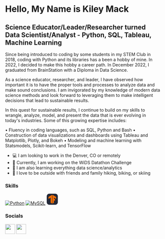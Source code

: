 Hello, My Name is Kiley Mack
=====================================================================================


Science Educator/Leader/Researcher turned Data Scientist/Analyst - Python, SQL, Tableau, Machine Learning 
-------------------------------------------------------------------------------------

Since being introduced to coding by some students in my STEM Club in 2018, coding with Python and its libraries has a been a hobby of mine.  In 2022, I decided to make this hobby a career path.  In December 2022, I graduated from BrainStation with a Diploma in Data Science.  

As a science educator, researcher, and leader, I have observed how important it is to have the proper tools and processes to analyze data and make sound conclusions. I am invigorated by my knowledge of modern data science methods and look forward to leveraging them to make intelligent decisions that lead to sustainable results. 

In this quest for sustainable results, I continue to build on my skills to wrangle, analyze, model, and present the data that is ever evolving in today's industries. Some of this growing expertise includes:

• Fluency in coding languages, such as SQL, Python and Bash
• Construction of data visualizations and dashboards using Tableau and Matplotlib, Plotly, and Bokeh
• Modeling and machine learning with Statsmodels, Scikit-learn, and TensorFlow

* :computer: I am looking to work in the Denver, CO or remotely 
* 🔭 Currently, I am working on the WiDS Datathon Challenge
* 🧠 I am also learning everything data science/analytics
* :sunrise_over_mountains:	 I love to be outside with friends and family hiking, biking, or skiing

### Skills

<p align="left">
<a href="https://www.python.org/" target="_blank" rel="noreferrer"><img src="https://raw.githubusercontent.com/danielcranney/readme-generator/main/public/icons/skills/python-colored.svg" width="36" height="36" alt="Python" /></a>
<a href="https://www.mysql.com/" target="_blank" rel="noreferrer"><img src="https://raw.githubusercontent.com/danielcranney/readme-generator/main/public/icons/skills/mysql-colored.svg" width="36" height="36" alt="MySQL" /></a>
<a href="https://www.tensorflow.org/" target="_blank" rel="noreferrer"><img src="https://raw.githubusercontent.com/tandpfun/skill-icons/main/icons/TensorFlow-Dark.svg" width="36" height="36" alt="PostgreSQL" /></a>
</p>

### Socials

<p align="left"> <a href="https://github.com/kmack3990" target="_blank" rel="noreferrer"><img src="https://raw.githubusercontent.com/danielcranney/readme-generator/main/public/icons/socials/github.svg" width="32" height="32" /></a> <a href="https://www.linkedin.com/in/kileymack/" target="_blank" rel="noreferrer"><img src="https://raw.githubusercontent.com/danielcranney/readme-generator/main/public/icons/socials/linkedin.svg" width="32" height="32" /></a></p>

<!--
**kmack3990/kmack3990** is a ✨ _special_ ✨ repository because its `README.md` (this file) appears on your GitHub profile.

Here are some ideas to get you started:

- 🔭 I’m currently working on ...
- 🌱 I’m currently learning ...
- 👯 I’m looking to collaborate on ...
- 🤔 I’m looking for help with ...
- 💬 Ask me about ...
- 📫 How to reach me: ...
- 😄 Pronouns: ...
- ⚡ Fun fact: ...
-->
